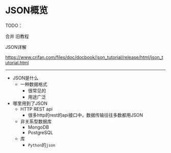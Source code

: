 # JSON概览

TODO：

合并 旧教程

JSON详解

https://www.crifan.com/files/doc/docbook/json_tutorial/release/html/json_tutorial.html


------

* JSON是什么
  * 一种数据格式
    * 很常见的
    * 用途广泛
* 哪里用到了JSON
  * HTTP REST api
    * 很多http的rest的api接口中，数据传输往往多数都用JSON
  * 非关系型数据库
    * MongoDB
    * PostgreSQL
  * 库
    * `Python`的`json`

